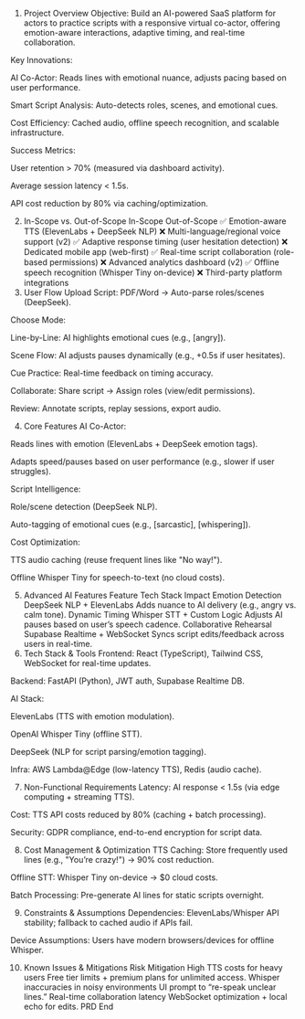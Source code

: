 1. Project Overview
Objective: Build an AI-powered SaaS platform for actors to practice scripts with a responsive virtual co-actor, offering emotion-aware interactions, adaptive timing, and real-time collaboration.

Key Innovations:

AI Co-Actor: Reads lines with emotional nuance, adjusts pacing based on user performance.

Smart Script Analysis: Auto-detects roles, scenes, and emotional cues.

Cost Efficiency: Cached audio, offline speech recognition, and scalable infrastructure.

Success Metrics:

User retention > 70% (measured via dashboard activity).

Average session latency < 1.5s.

API cost reduction by 80% via caching/optimization.

2. In-Scope vs. Out-of-Scope
In-Scope	Out-of-Scope
✅ Emotion-aware TTS (ElevenLabs + DeepSeek NLP)	❌ Multi-language/regional voice support (v2)
✅ Adaptive response timing (user hesitation detection)	❌ Dedicated mobile app (web-first)
✅ Real-time script collaboration (role-based permissions)	❌ Advanced analytics dashboard (v2)
✅ Offline speech recognition (Whisper Tiny on-device)	❌ Third-party platform integrations
3. User Flow
Upload Script: PDF/Word → Auto-parse roles/scenes (DeepSeek).

Choose Mode:

Line-by-Line: AI highlights emotional cues (e.g., [angry]).

Scene Flow: AI adjusts pauses dynamically (e.g., +0.5s if user hesitates).

Cue Practice: Real-time feedback on timing accuracy.

Collaborate: Share script → Assign roles (view/edit permissions).

Review: Annotate scripts, replay sessions, export audio.

4. Core Features
AI Co-Actor:

Reads lines with emotion (ElevenLabs + DeepSeek emotion tags).

Adapts speed/pauses based on user performance (e.g., slower if user struggles).

Script Intelligence:

Role/scene detection (DeepSeek NLP).

Auto-tagging of emotional cues (e.g., [sarcastic], [whispering]).

Cost Optimization:

TTS audio caching (reuse frequent lines like "No way!").

Offline Whisper Tiny for speech-to-text (no cloud costs).

5. Advanced AI Features
Feature	Tech Stack	Impact
Emotion Detection	DeepSeek NLP + ElevenLabs	Adds nuance to AI delivery (e.g., angry vs. calm tone).
Dynamic Timing	Whisper STT + Custom Logic	Adjusts AI pauses based on user’s speech cadence.
Collaborative Rehearsal	Supabase Realtime + WebSocket	Syncs script edits/feedback across users in real-time.
6. Tech Stack & Tools
Frontend: React (TypeScript), Tailwind CSS, WebSocket for real-time updates.

Backend: FastAPI (Python), JWT auth, Supabase Realtime DB.

AI Stack:

ElevenLabs (TTS with emotion modulation).

OpenAI Whisper Tiny (offline STT).

DeepSeek (NLP for script parsing/emotion tagging).

Infra: AWS Lambda@Edge (low-latency TTS), Redis (audio cache).

7. Non-Functional Requirements
Latency: AI response < 1.5s (via edge computing + streaming TTS).

Cost: TTS API costs reduced by 80% (caching + batch processing).

Security: GDPR compliance, end-to-end encryption for script data.

8. Cost Management & Optimization
TTS Caching: Store frequently used lines (e.g., "You’re crazy!") → 90% cost reduction.

Offline STT: Whisper Tiny on-device → $0 cloud costs.

Batch Processing: Pre-generate AI lines for static scripts overnight.

9. Constraints & Assumptions
Dependencies: ElevenLabs/Whisper API stability; fallback to cached audio if APIs fail.

Device Assumptions: Users have modern browsers/devices for offline Whisper.

10. Known Issues & Mitigations
Risk	Mitigation
High TTS costs for heavy users	Free tier limits + premium plans for unlimited access.
Whisper inaccuracies in noisy environments	UI prompt to “re-speak unclear lines.”
Real-time collaboration latency	WebSocket optimization + local echo for edits.
PRD End